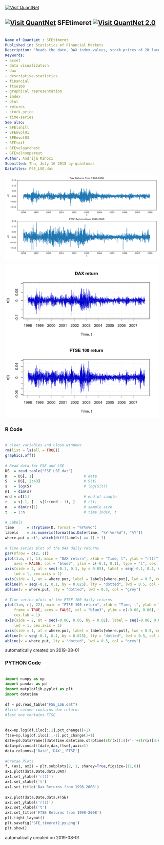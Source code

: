 [<img src="https://github.com/QuantLet/Styleguide-and-FAQ/blob/master/pictures/banner.png" width="888" alt="Visit QuantNet">](http://quantlet.de/)

## [<img src="https://github.com/QuantLet/Styleguide-and-FAQ/blob/master/pictures/qloqo.png" alt="Visit QuantNet">](http://quantlet.de/) **SFEtimeret** [<img src="https://github.com/QuantLet/Styleguide-and-FAQ/blob/master/pictures/QN2.png" width="60" alt="Visit QuantNet 2.0">](http://quantlet.de/)

```yaml

Name of QuantLet : SFEtimeret
Published in: Statistics of Financial Markets
Description: 'Reads the date, DAX index values, stock prices of 20 largest companies at Frankfurt Stock Exchange (FSE), FTSE 100 index values and stock prices of 20 largest companies at London Stock Exchange (LSE) and plots the time series of the DAX and FTSE 100 daily returns from 1998 to 2007.'
Keywords:
- asset
- data visualization
- dax
- descriptive-statistics
- financial
- ftse100
- graphical representation
- index
- plot
- returns
- stock-price
- time-series
See also:
- SFElshill
- SFEmvol01
- SFEmvol03
- SFEtail
- SFEvolgarchest
- SFEvolnonparest
Author: Andrija Mihoci
Submitted: Thu, July 16 2015 by quantomas
Datafiles: FSE_LSE.dat
```

![Picture1](SFE_timeret2_py.png)

![Picture2](SFEtimeret-1.png)

### R Code
```r

# clear variables and close windows
rm(list = ls(all = TRUE))
graphics.off()

# Read data for FSE and LSE
DS  = read.table("FSE_LSE.dat")
D   = DS[, 1]                       # date
S   = DS[, 2:43]                    # S(t)
s   = log(S)                        # log(S(t))
n1  = dim(s)						
end = n1[1]                         # end of sample
r   = s[-1, ] - s[1:(end - 1), ]    # r(t)
n   = dim(r)[1]                     # sample size
t   = 1:n                           # time index, t

# Labels
time      = strptime(D, format = "%Y%m%d")
labels    = as.numeric(format(as.Date(time, "%Y-%m-%d"), "%Y"))
where.put = c(1, which(diff(labels) == 1) + 1)

# Time series plot of the DAX daily returns
par(mfrow = c(2, 1))
plot(1:n, r[, 1], main = "DAX return", xlab = "Time, t", ylab = "r(t)", frame = TRUE, 
    axes = FALSE, col = "blue3", ylim = c(-0.1, 0.1), type = "l", cex.lab = 1)
axis(side = 2, at = seq(-0.1, 0.1, by = 0.05), label = seq(-0.1, 0.1, 0.05), 
    lwd = 1, cex.axis = 1)
axis(side = 1, at = where.put, label = labels[where.put], lwd = 0.5, cex.axis = 1)
abline(h = seq(-0.1, 0.1, by = 0.025), lty = "dotted", lwd = 0.5, col = "grey")
abline(v = where.put, lty = "dotted", lwd = 0.5, col = "grey")

# Time series plots of the FTSE 100 daily returns
plot(1:n, r[, 22], main = "FTSE 100 return", xlab = "Time, t", ylab = "r(t)", 
    frame = TRUE, axes = FALSE, col = "blue3", ylim = c(-0.06, 0.06), type = "l", 
    cex.lab = 1)
axis(side = 2, at = seq(-0.06, 0.06, by = 0.02), label = seq(-0.06, 0.06, by = 0.02), 
    lwd = 1, cex.axis = 1)
axis(side = 1, at = where.put, label = labels[where.put], lwd = 0.5, cex.axis = 1)
abline(h = seq(-0.1, 0.1, by = 0.025), lty = "dotted", lwd = 0.5, col = "grey")
abline(v = where.put, lty = "dotted", lwd = 0.5, col = "grey") 
```

automatically created on 2019-08-01

### PYTHON Code
```python

import numpy as np 
import pandas as pd 
import matplotlib.pyplot as plt
import datetime

df = pd.read_table("FSE_LSE.dat")
#first column contains dax returns
#last one contains FTSE


dax=np.log(df.iloc[:,1].pct_change()+1)
ftse=np.log(df.iloc[:,-1].pct_change()+1)
date=pd.DataFrame([datetime.datetime.strptime(str(x)[:4]+'-'+str(x)[4:6]+'-'+str(x)[6:8], '%Y-%m-%d') for x in df.iloc[:,0]])
data=pd.concat([date,dax,ftse],axis=1)
data.columns=['Date','DAX','FTSE']

#Cretae Plots
f, (ax1, ax2) = plt.subplots(2, 1, sharey=True,figsize=(11,6))
ax1.plot(data.Date,data.DAX)
ax1.set_ylabel('r(t)')
ax1.set_xlabel('t')
ax1.set_title('Dax Returns from 1998-2008')

ax2.plot(data.Date,data.FTSE)
ax2.set_ylabel('r(t)')
ax2.set_xlabel('t')
ax2.set_title('FTSE Returns from 1998-2008')
plt.tight_layout()
plt.savefig('SFE_timeret2_py.png')
plt.show()

```

automatically created on 2019-08-01
